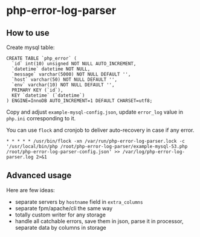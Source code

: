 # php-error-log-parser

## How to use

Create mysql table:

```
CREATE TABLE `php_error` (
  `id` int(10) unsigned NOT NULL AUTO_INCREMENT,
  `datetime` datetime NOT NULL,
  `message` varchar(5000) NOT NULL DEFAULT '',
  `host` varchar(50) NOT NULL DEFAULT '',
  `env` varchar(10) NOT NULL DEFAULT '',
  PRIMARY KEY (`id`),
  KEY `datetime` (`datetime`)
) ENGINE=InnoDB AUTO_INCREMENT=1 DEFAULT CHARSET=utf8;
```

Copy and adjust `example-mysql-config.json`, update `error_log` value in `php.ini` corresponding to it.

You can use `flock` and cronjob to deliver auto-recovery in case if any error.


```
* * * * * /usr/bin/flock -xn /var/run/php-error-log-parser.lock -c '/usr/local/bin/php /root/php-error-log-parser/example-mysql-53.php /root/php-error-log-parser-config.json' >> /var/log/php-error-log-parser.log 2>&1
```

## Advanced usage

Here are few ideas:

* separate servers by `hostname` field in `extra_columns`
* separate fpm/apache/cli the same way
* totally custom writer for any storage
* handle all catchable errors, save them in json, parse it in processor, separate data by columns in storage